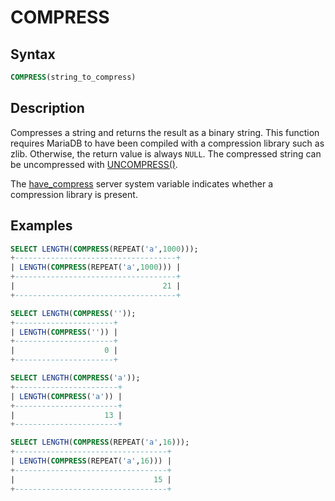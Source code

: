 # COMPRESS

## Syntax

```sql
COMPRESS(string_to_compress)
```

## Description

Compresses a string and returns the result as a binary string. This
function requires MariaDB to have been compiled with a compression
library such as zlib. Otherwise, the return value is always `NULL`. The
compressed string can be uncompressed with [UNCOMPRESS()](/built-in-functions/secondary-functions/encryption-hashing-and-compression-functions/uncompress).

The [have_compress](/kb/en/server-system-variables/#have_compress) server system variable indicates whether a compression library is present.

## Examples

```sql
SELECT LENGTH(COMPRESS(REPEAT('a',1000)));
+------------------------------------+
| LENGTH(COMPRESS(REPEAT('a',1000))) |
+------------------------------------+
|                                 21 |
+------------------------------------+

SELECT LENGTH(COMPRESS(''));
+----------------------+
| LENGTH(COMPRESS('')) |
+----------------------+
|                    0 |
+----------------------+

SELECT LENGTH(COMPRESS('a'));
+-----------------------+
| LENGTH(COMPRESS('a')) |
+-----------------------+
|                    13 |
+-----------------------+

SELECT LENGTH(COMPRESS(REPEAT('a',16)));
+----------------------------------+
| LENGTH(COMPRESS(REPEAT('a',16))) |
+----------------------------------+
|                               15 |
+----------------------------------+
```